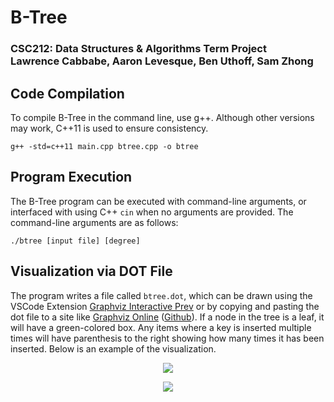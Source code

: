 # B-Tree
### CSC212: Data Structures & Algorithms Term Project <br> Lawrence Cabbabe, Aaron Levesque, Ben Uthoff, Sam Zhong

## Code Compilation
To compile B-Tree in the command line, use g++. Although other versions may work, C++11 is used to ensure consistency.
```
g++ -std=c++11 main.cpp btree.cpp -o btree
```
## Program Execution
The B-Tree program can be executed with command-line arguments, or interfaced with using C++ `cin` when no arguments are provided.
The command-line arguments are as follows:
```
./btree [input file] [degree]
```
## Visualization via DOT File
The program writes a file called `btree.dot`, which can be drawn using the VSCode Extension [Graphviz Interactive Prev](https://marketplace.visualstudio.com/items?itemName=tintinweb.graphviz-interactive-preview) or by copying and pasting the dot file to a site like [Graphviz Online](https://dreampuf.github.io/GraphvizOnline/) ([Github](https://github.com/dreampuf/GraphvizOnline)). If a node in the tree is a leaf, it will have a green-colored box. Any items where a key is inserted multiple times will have parenthesis to the right showing how many times it has been inserted. Below is an example of the visualization.

<p align="center">
<img src="https://github.com/SamZhong2/CSC212-Project/assets/81537940/6e3a4716-6be3-4a5e-a1cf-665a78ed6593"/>
</p>
<p align="center">
<img src="https://github.com/SamZhong2/CSC212-Project/assets/81537940/5af41527-74c9-4113-89d3-63f5c6a9b601"/>
</p>
